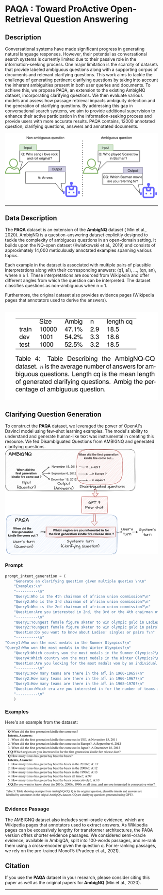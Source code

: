 # PAQA : Toward ProActive Open-Retrieval Question Answering
## Description
Conversational systems have made significant progress in generating natural language responses. However, their potential as conversational search systems is currently limited due to their passive role in the information-seeking process. One major limitation is the scarcity of datasets that provide labeled ambiguous questions along with a supporting corpus of documents and relevant clarifying questions. This work aims to tackle the challenge of generating pertinent clarifying questions by taking into account the inherent ambiguities present in both user queries and documents. To achieve this, we propose PAQA, an extension to the existing AmbigNQ dataset, incorporating clarifying questions. We then evaluate various models and assess how passage retrieval impacts ambiguity detection and the generation of clarifying questions. By addressing this gap in conversational search systems, we aim to provide additional supervision to enhance their active participation in the information-seeking process and provide users with more accurate results.
PAQA contains, 12000 annotated question, clarifying questions, answers and annotated documents.

![Insert Image](images/emnlpdraw.png)



---

## Data Description

The **PAQA** dataset is an extension of the **AmbigNQ** dataset ( Min et al., 2020). AmbigNQ is a question-answering dataset explicitly designed to tackle the complexity of ambiguous questions in an open-domain setting. It builds upon the NQ-open dataset (Kwiatkowski et al., 2019) and consists of approximately 14,000 meticulously annotated examples spanning various topics.

Each example in the dataset is associated with multiple pairs of plausible interpretations along with their corresponding answers: (q1, a1), ..., (qn, an), where n ≥ 1. These interpretations are sourced from Wikipedia and offer different angles from which the question can be interpreted. The dataset classifies questions as non-ambiguous when n = 1.


Furthermore, the original dataset also provides evidence pages (Wikipedia pages that annotators used to derive the answers).

![Insert Image](images/table_stat.png)
---


## Clarifying Question Generation
To construct the **PAQA** dataset, we leveraged the power of OpenAI's Davinci model using few-shot learning examples. The model's ability to understand and generate human-like text was instrumental in creating this resource.
 We fed Disambiguated Questions from AMBIGNQ and generated clarifying questions.
![Insert Example Image](images/paqa_dataset.png)


### Prompt
```py
prompt_intent_generation = (
	"Generate an clarifying question given multiple queries \n\n"
	"Examples:\n"
	"----------\n"
	"Query1:Who is the 4th chairman of african union commission?\n"
	"Query2:Who is the 3rd chairman of african union commission?\n"
	"Query3:Who is the 2nd chairman of african union commission?\n"
	"Question:Are you interested in 2nd, the 3rd or the 4th chairman of african union commission \n"
	"----------\n"
	"Query1:Youngest female figure skater to win olympic gold in Ladies' singles?\n"  
	"Query2:Youngest female figure skater to win olympic gold in pairs?\n"
	"Question:Do you want to know about Ladies' singles or pairs ?\n"
	"----------\n"
"Query1:Who won the most medals in the Summer Olympics?\n"
"Query2:Who won the most medals in the Winter Olympics?\n" 
	"Query3:Which country won the most medals in the Summer Olympics?\n"
	"Query4:Which country won the most medals in the Winter Olympics?\n"
	"Question:Are you looking for the most medals won by an individual or a country and in the Summer or Winter Olympics?\n"
	"----------\n"
	"Query1:How many teams are there in the afl in 1960-1965?\n"  
	"Query2:How many teams are there in the afl in 1966-1967?\n"
	"Query3:How many teams are there in the afl in 1968–1970?\n"
	"Question:Which era are you interested in for the number of teams in the AFL?\n"
	"----------\n"
	)

```


### Examples

Here's an example from the dataset:

![Insert Example Image](images/examples.png)



### Evidence Passage
The AMBIGNQ dataset also includes semi-oracle evidence, which are Wikipedia pages that annotators used to extract answers. As Wikipedia pages can be excessively lengthy for transformer architectures, the PAQA version offers shorter evidence passages.
We considered semi-oracle evidence, available in AmbigQA, split into 100-words passages, and re-rank them using a cross-encoder given the question q. For re-ranking passages, we rely on the pre-trained MonoT5 (Pradeep et al., 2021).


## Citation
If you use the **PAQA** dataset in your research, please consider citing this paper as well as the original papers for **AmbigNQ** (Min et al., 2020).



---
